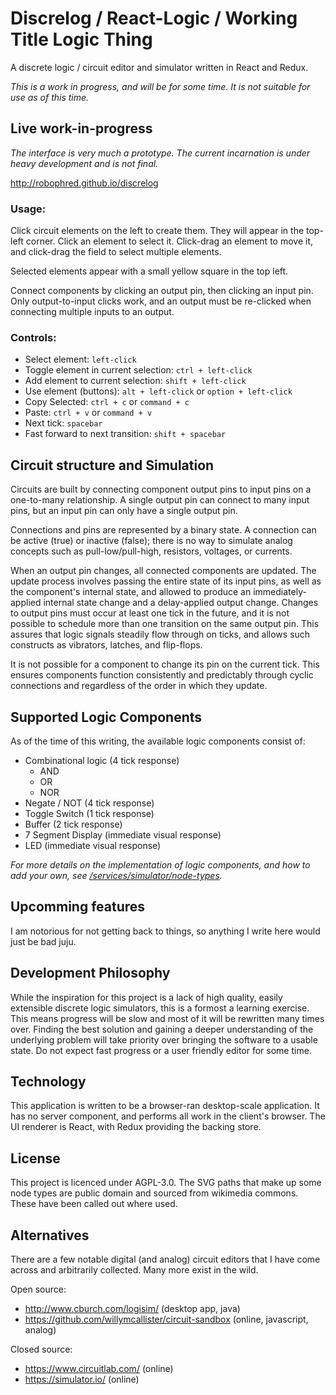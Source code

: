 # Discrelog / React-Logic / Working Title Logic Thing

A discrete logic / circuit editor and simulator written in React and Redux.

_This is a work in progress, and will be for some time. It is not suitable for use as of this time._

## Live work-in-progress

_The interface is very much a prototype. The current incarnation is under heavy development and is not final._

http://robophred.github.io/discrelog

### Usage:

Click circuit elements on the left to create them. They will appear in the top-left corner.
Click an element to select it. Click-drag an element to move it, and click-drag the field to select multiple elements.

Selected elements appear with a small yellow square in the top left.

Connect components by clicking an output pin, then clicking an input pin. Only output-to-input clicks work, and an output must be re-clicked when connecting multiple inputs to an output.

### Controls:

* Select element: `left-click`
* Toggle element in current selection: `ctrl + left-click`
* Add element to current selection: `shift + left-click`
* Use element (buttons): `alt + left-click` or `option + left-click`
* Copy Selected: `ctrl + c` or `command + c`
* Paste: `ctrl + v` or `command + v`
* Next tick: `spacebar`
* Fast forward to next transition: `shift + spacebar`

## Circuit structure and Simulation

Circuits are built by connecting component output pins to input pins on a one-to-many relationship. A single output pin can connect to many input pins, but an input pin can only have a single output pin.

Connections and pins are represented by a binary state. A connection can be active (true) or inactive (false); there is no way to simulate analog concepts such as pull-low/pull-high, resistors, voltages, or currents.

When an output pin changes, all connected components are updated. The update process involves passing the entire state of its input pins, as well as the component's internal state, and allowed to produce an immediately-applied internal state change and a delay-applied output change. Changes to output pins must occur at least one tick in the future, and it is not possible to schedule more than one transition on the same output pin. This assures that logic signals steadily flow through on ticks, and allows such constructs as vibrators, latches, and flip-flops.

It is not possible for a component to change its pin on the current tick. This ensures components function consistently and predictably through cyclic connections and regardless of the order in which they update.

## Supported Logic Components

As of the time of this writing, the available logic components consist of:

* Combinational logic (4 tick response)
  * AND
  * OR
  * NOR
* Negate / NOT (4 tick response)
* Toggle Switch (1 tick response)
* Buffer (2 tick response)
* 7 Segment Display (immediate visual response)
* LED (immediate visual response)

_For more details on the implementation of logic components, and how to add your own, see [/services/simulator/node-types](https://github.com/RoboPhred/discrelog/tree/master/src/services/simulator/node-types)._

## Upcomming features

I am notorious for not getting back to things, so anything I write here would just be bad juju.

## Development Philosophy

While the inspiration for this project is a lack of high quality, easily extensible discrete logic simulators, this is a formost a learning exercise. This means progress will be slow and most of it will be rewritten many times over. Finding the best solution and gaining a deeper understanding of the underlying problem will take priority over bringing the software to a usable state. Do not expect fast progress or a user friendly editor for some time.

## Technology

This application is written to be a browser-ran desktop-scale application. It has no server component, and performs all work in the client's browser.
The UI renderer is React, with Redux providing the backing store.

## License

This project is licenced under AGPL-3.0.
The SVG paths that make up some node types are public domain and sourced from wikimedia commons. These have been called out where used.

## Alternatives

There are a few notable digital (and analog) circuit editors that I have come across and arbitrarily collected. Many more exist in the wild.

Open source:

* http://www.cburch.com/logisim/ (desktop app, java)
* https://github.com/willymcallister/circuit-sandbox (online, javascript, analog)

Closed source:

* https://www.circuitlab.com/ (online)
* https://simulator.io/ (online)
